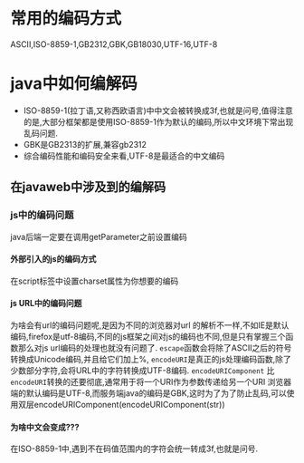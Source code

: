 #  常用的编码方式
ASCII,ISO-8859-1,GB2312,GBK,GB18030,UTF-16,UTF-8
# java中如何编解码
* ISO-8859-1(拉丁语,又称西欧语言)中中文会被转换成3f,也就是问号,值得注意的是,大部分框架都是使用ISO-8859-1作为默认的编码,所以中文环境下常出现乱码问题.
* GBK是GB2313的扩展,兼容gb2312
* 综合编码性能和编码安全来看,UTF-8是最适合的中文编码
## 在javaweb中涉及到的编解码
### js中的编码问题
java后端一定要在调用getParameter之前设置编码
#### 外部引入的js的编码方式
在script标签中设置charset属性为你想要的编码
#### js URL中的编码问题
为啥会有url的编码问题呢,是因为不同的浏览器对url 的解析不一样,不如IE是默认编码,firefox是utf-8编码,不同的js框架之间对js的编码也不同,但是只有掌握三个函数那么对js url编码的处理也就没有问题了.
`escape`函数会将除了ASCII之后的符号转换成Unicode编码,并且给它们加上%,
`encodeURI`是真正的js处理编码函数,除了少数部分字符,会将URL中的字符转换成UTF-8编码.
`encodeURIComponent` 比`encodeURI`转换的还要彻底,通常用于将一个URI作为参数传递给另一个URI
浏览器端的默认编码是UTF-8,而服务端java的编码是GBK,这时为了为了防止乱码,可以使用双层encodeURIComponent(encodeURIComponent(str))

####  为啥中文会变成???
在ISO-8859-1中,遇到不在码值范围内的字符会统一转成3f,也就是问号.





